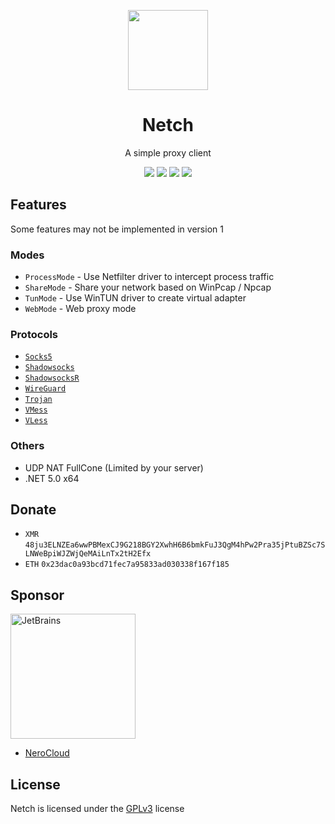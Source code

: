 <!-- README.md -->

<p align="center"><img src="https://cdn.jsdelivr.net/gh/netchx/netch@master/Netch/Resources/Netch.png?raw=true" width="128" /></p>

<div align="center">

# Netch
A simple proxy client

[![](https://img.shields.io/badge/telegram-group-green?style=flat-square)](https://t.me/netch_group)
[![](https://img.shields.io/badge/telegram-channel-blue?style=flat-square)](https://t.me/netch_channel)
[![](https://img.shields.io/github/downloads/netchx/netch/total.svg?style=flat-square)](https://github.com/netchx/netch/releases)
[![](https://img.shields.io/github/v/release/netchx/netch?style=flat-square)](https://github.com/netchx/netch/releases)
</div>

## Features
Some features may not be implemented in version 1

### Modes
- `ProcessMode` - Use Netfilter driver to intercept process traffic
- `ShareMode` - Share your network based on WinPcap / Npcap
- `TunMode` - Use WinTUN driver to create virtual adapter
- `WebMode` - Web proxy mode

### Protocols
- [`Socks5`](https://www.wikiwand.com/en/SOCKS)
- [`Shadowsocks`](https://shadowsocks.org)
- [`ShadowsocksR`](https://github.com/shadowsocksrr/shadowsocksr-libev)
- [`WireGuard`](https://www.wireguard.com)
- [`Trojan`](https://trojan-gfw.github.io/trojan)
- [`VMess`](https://www.v2fly.org)
- [`VLess`](https://xtls.github.io)

### Others
- UDP NAT FullCone (Limited by your server)
- .NET 5.0 x64

## Donate
- `XMR` `48ju3ELNZEa6wwPBMexCJ9G218BGY2XwhH6B6bmkFuJ3QgM4hPw2Pra35jPtuBZSc7SLNWeBpiWJZWjQeMAiLnTx2tH2Efx`
- `ETH` `0x23dac0a93bcd71fec7a95833ad030338f167f185`

## Sponsor
<a href="https://www.jetbrains.com/?from=Netch"><img src="https://cdn.jsdelivr.net/gh/netchx/netch@main/jetbrains.svg" alt="JetBrains" width="200"/></a>

- [NeroCloud](https://nerocloud.io)

## License
Netch is licensed under the [GPLv3](https://raw.githubusercontent.com/netchx/netch/main/LICENSE) license
